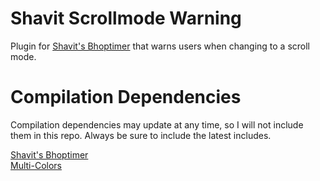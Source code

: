 # Shavit Scrollmode Warning

Plugin for [Shavit's Bhoptimer](https://github.com/shavitush/bhoptimer) that warns users when changing to a scroll mode.

# Compilation Dependencies
Compilation dependencies may update at any time, so I will not include them in this repo. Always be sure to include the latest includes.  

[Shavit's Bhoptimer](https://github.com/shavitush/bhoptimer)  
[Multi-Colors](https://github.com/bara/multi-colors)
